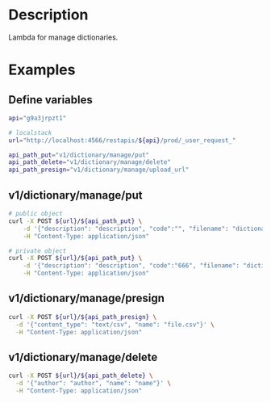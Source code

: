 # Description

Lambda for manage dictionaries.

# Examples
## Define variables

```bash
api="g9a3jrpzt1"

# localstack
url="http://localhost:4566/restapis/${api}/prod/_user_request_"

api_path_put="v1/dictionary/manage/put"
api_path_delete="v1/dictionary/manage/delete"
api_path_presign="v1/dictionary/manage/upload_url"
```

## v1/dictionary/manage/put
```bash
# public object
curl -X POST ${url}/${api_path_put} \
    -d '{"description": "description", "code":"", "filename": "dictionary", "name": "name", "author": "author", "category_main": "category_main", "category_sub": "category_sub", "is_public": true}' \
    -H "Content-Type: application/json" 

# private object
curl -X POST ${url}/${api_path_put} \
    -d '{"description": "description", "code":"666", "filename": "dictionary", "name": "name", "author": "author", "category_main": "category_main", "category_sub": "category_sub", "is_public": false}' \
    -H "Content-Type: application/json" 
```

## v1/dictionary/manage/presign
```bash
curl -X POST ${url}/${api_path_presign} \
  -d '{"content_type": "text/csv", "name": "file.csv"}' \
  -H "Content-Type: application/json"
```

## v1/dictionary/manage/delete
```bash
curl -X POST ${url}/${api_path_delete} \
  -d '{"author": "author", "name": "name"}' \
  -H "Content-Type: application/json"
```